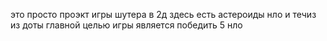 это просто проэкт игры шутера в 2д здесь есть астероиды нло и течиз из доты
главной целью игры  является победить 5 нло
